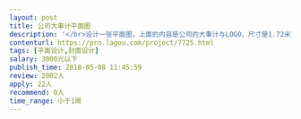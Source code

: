 ```yaml
---                
layout: post       
title: 公司大事计平面图           
description: '</br>设计一张平面图，上面的内容是公司的大事计与LOGO，尺寸是1.72米宽*1.02米高 </br>，挂在公司的墙壁上，要求简洁、美观，不需要花哨。</br>'     
contenturl: https://pro.lagou.com/project/7725.html      
tags: [平面设计,封面设计]            
salary: 3000元以下          
publish_time: 2018-05-08 11:45:59         
review: 2002人                   
apply: 22人                   
recommend: 0人                   
time_range: 小于1周              
---                 
```

